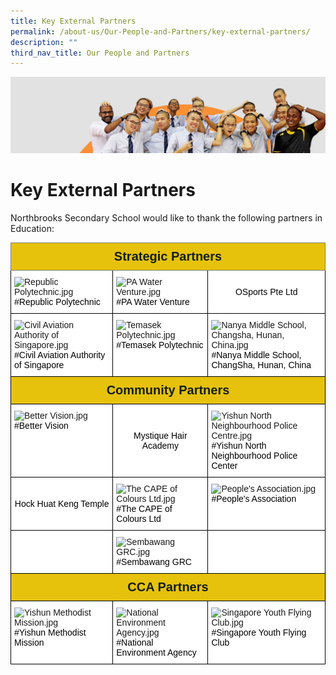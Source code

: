 ```yaml
---
title: Key External Partners
permalink: /about-us/Our-People-and-Partners/key-external-partners/
description: ""
third_nav_title: Our People and Partners
---
```

![](/images/about_us.jpg)

Key External Partners
=====================

Northbrooks Secondary School would like to thank the following partners in Education:

<style type="text/css">
.tg  {border-collapse:collapse;border-spacing:0;}
.tg td{border-color:black;border-style:solid;border-width:1px;font-family:Arial, sans-serif;font-size:14px;
  overflow:hidden;padding:10px 5px;word-break:normal;}
.tg th{border-color:black;border-style:solid;border-width:1px;font-family:Arial, sans-serif;font-size:14px;
  font-weight:normal;overflow:hidden;padding:10px 5px;word-break:normal;}
.tg .tg-uq0a{background-color:#E6C20C;border-color:inherit;color:#141D1C;font-size:20px;font-weight:bold;text-align:center;
  vertical-align:middle}
.tg .tg-ktyi{background-color:#FFF;text-align:left;vertical-align:top}
.tg .tg-f4yw{background-color:#FFF;text-align:center;vertical-align:middle}
.tg .tg-m5dr{background-color:#E6C20C;color:#141D1C;font-size:20px;font-weight:bold;text-align:center;vertical-align:middle}
</style>
<table class="tg">
<thead>
  <tr>
    <th class="tg-uq0a" colspan="3"><span style="color:#141D1C;background-color:#E6C20C">Strategic Partners</span></th>
  </tr>
</thead>
<tbody>
  <tr>
    <td class="tg-ktyi"><img src="https://northbrookssec.moe.edu.sg/qql/slot/u162/Partners/RP_Logo.gif" alt="Republic Polytechnic.jpg"><span style="font-weight:400;color:#000">#Republic Polytechnic</span></td>
    <td class="tg-ktyi"><img src="https://northbrookssec.moe.edu.sg/qql/slot/u162/Partners/PA%20Water%20Venture.jpg" alt="PA Water Venture.jpg" height="100"><span style="font-weight:400;color:#000">#PA Water Venture</span></td>
    <td class="tg-f4yw"><span style="color:#000;background-color:#FFF">OSports Pte Ltd</span></td>
  </tr>
  <tr>
    <td class="tg-ktyi"><img src="https://northbrookssec.moe.edu.sg/qql/slot/u162/Partners/CAAS.jpg" alt="Civil Aviation Authority of Singapore.jpg" width="172" height="73"><span style="font-weight:400;color:#000">#Civil Aviation Authority of Singapore</span></td>
    <td class="tg-ktyi"><img src="https://northbrookssec.moe.edu.sg/qql/slot/u162/Partners/Temasek%20Poly.jpg" alt="Temasek Polytechnic.jpg" width="133" height="91"><span style="font-weight:400;color:#000">#Temasek Polytechnic</span></td>
    <td class="tg-ktyi"><img src="https://northbrookssec.moe.edu.sg/qql/slot/u162/Partners/nanya_middle.jpg" alt="Nanya Middle School, Changsha, Hunan, China.jpg" width="112" height="113"><span style="font-weight:400;color:#000">#Nanya Middle School, ChangSha, Hunan, China</span></td>
  </tr>
  <tr>
    <td class="tg-m5dr" colspan="3"><span style="color:#141D1C;background-color:#E6C20C">Community Partners</span></td>
  </tr>
  <tr>
    <td class="tg-ktyi"><img src="https://northbrookssec.moe.edu.sg/qql/slot/u162/Partners/Better%20Vision.jpg" alt="Better Vision.jpg" width="161" height="49"><span style="font-weight:400;color:#000">#Better Vision</span></td>
    <td class="tg-f4yw"><span style="color:#000;background-color:#FFF">Mystique Hair Academy</span></td>
    <td class="tg-ktyi"><img src="https://northbrookssec.moe.edu.sg/qql/slot/u162/Partners/Yishun%20NPC.jpg" alt="Yishun North Neighbourhood Police Centre.jpg"><span style="font-weight:400;color:#000">#Yishun North Neighbourhood Police Center</span></td>
  </tr>
  <tr>
    <td class="tg-f4yw"><span style="color:#000;background-color:#FFF">Hock Huat Keng Temple</span></td>
    <td class="tg-ktyi"><img src="https://northbrookssec.moe.edu.sg/qql/slot/u162/Partners/.tn.The%20CAPE%20of%20Colours%20Ltd.jpg.2.jpg" alt="The CAPE of Colours Ltd.jpg" width="163" height="84"><span style="font-weight:400;color:#000">#The CAPE of Colours Ltd</span></td>
    <td class="tg-ktyi"><img src="https://northbrookssec.moe.edu.sg/qql/slot/u162/Partners/Nee%20Soon%20East%20and%20Nee%20Soon%20South%20CC.jpg" alt="People's Association.jpg" width="105" height="121"><span style="font-weight:400;color:#000">#People's Association</span></td>
  </tr>
  <tr>
    <td class="tg-ktyi"></td>
    <td class="tg-ktyi"><img src="https://northbrookssec.moe.edu.sg/qql/slot/u162/Partners/Nee%20Soon%20Group%20Representative%20Constituency.jpg" alt="Sembawang GRC.jpg" width="113" height="114"><span style="font-weight:400;color:#000">#Sembawang GRC</span></td>
    <td class="tg-ktyi"></td>
  </tr>
  <tr>
    <td class="tg-m5dr" colspan="3"><span style="color:#141D1C;background-color:#E6C20C">CCA Partners</span></td>
  </tr>
  <tr>
    <td class="tg-ktyi"><img src="https://northbrookssec.moe.edu.sg/qql/slot/u162/Partners/Yishun%20Methodist%20Mission.jpg" alt="Yishun Methodist Mission.jpg" width="117" height="131"><span style="font-weight:400;color:#000">#Yishun Methodist Mission</span></td>
    <td class="tg-ktyi"><img src="https://northbrookssec.moe.edu.sg/qql/slot/u162/Partners/.tn.NEA.jpg.2.jpg" alt="National Environment Agency.jpg" width="140" height="56"><span style="font-weight:400;color:#000">#National Environment Agency</span></td>
    <td class="tg-ktyi"><img src="https://northbrookssec.moe.edu.sg/qql/slot/u162/Partners/Singapore%20Youth%20Flying%20Club.jpg" alt="Singapore Youth Flying Club.jpg"><span style="font-weight:400;color:#000">#Singapore Youth Flying Club</span></td>
  </tr>
</tbody>
</table>